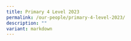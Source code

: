```yaml
---
title: Primary 4 Level 2023
permalink: /our-people/primary-4-level-2023/
description: ""
variant: markdown
---
```

